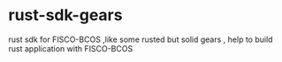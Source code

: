 # rust-sdk-gears
rust sdk for FISCO-BCOS  ,like some  rusted  but solid gears , help to build  rust  application with FISCO-BCOS

